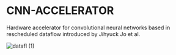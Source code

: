# CNN-ACCELERATOR
Hardware accelerator for convolutional neural networks based in rescheduled dataflow introduced by Jihyuck Jo et al.

![datafl (1)](https://user-images.githubusercontent.com/47645091/145597330-1ff5c1a4-aecd-40a4-af06-9f90b39b7ecf.png)

